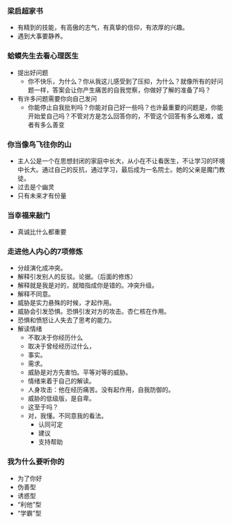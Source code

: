 ### 梁启超家书
- 有精到的技能，有高傲的志气，有真挚的信仰，有浓厚的兴趣。
- 遇到大事要静养。

### 蛤蟆先生去看心理医生
- 提出好问题
  - 你不快乐，为什么？你从我这儿感受到了压抑，为什么？就像所有的好问题一样，答案会让你产生痛苦的自我觉察，你做好了解的准备了吗？
- 有许多问题需要你向自己发问
  - 你能停止自我批判吗？你能对自己好一些吗？也许最重要的问题是，你能开始爱自己吗？不管对方是怎么回答你的，不管这个回答有多么艰难，或者有多么善变

### 你当像鸟飞往你的山
- 主人公是一个在思想封闭的家庭中长大，从小在不让看医生，不让学习的环境中长大。通过自己的反抗，通过学习，最后成为一名院士。她的父亲是魔门教徒。
- 过去是个幽灵
- 只有未来才有份量

### 当幸福来敲门
- 真诚比什么都重要


### 走进他人内心的7项修炼
- 分歧演化成冲突。
- 解释引发别人的反驳。论据。（后面的修炼）
- 解释就是我是对的，就暗指成你是错的。冲突升级。
- 解释不同意。
- 威胁是实力悬殊的时候，才起作用。 
- 威胁会引发恐惧。恐惧引发对方的攻击。杏仁核在作用。
- 恐惧和愤怒让人失去了思考的能力。 
- 解读情绪
  - 不取决于你经历什么
  - 取决于曾经经历过什么，
  - 事实。
  - 需求。 
  - 威胁是对方先害怕。平等对等的威胁。
  - 情绪来着于自己的解读。
  - 人身攻击：他在经历痛苦。没有起作用，自我防御的。
  - 威胁的低级版，是自卑。
  - 这至于吗？
  - 对，我懂。不同意我的看法。
    - 认同可定
    - 建议
    - 支持帮助


### 我为什么要听你的
- 为了你好
- 伪善型
- 诱惑型
- “利他”型
- “学霸”型
